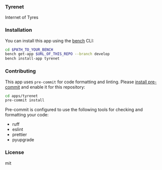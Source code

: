 ### Tyrenet

Internet of Tyres

### Installation

You can install this app using the [bench](https://github.com/frappe/bench) CLI:

```bash
cd $PATH_TO_YOUR_BENCH
bench get-app $URL_OF_THIS_REPO --branch develop
bench install-app tyrenet
```

### Contributing

This app uses `pre-commit` for code formatting and linting. Please [install pre-commit](https://pre-commit.com/#installation) and enable it for this repository:

```bash
cd apps/tyrenet
pre-commit install
```

Pre-commit is configured to use the following tools for checking and formatting your code:

- ruff
- eslint
- prettier
- pyupgrade

### License

mit
